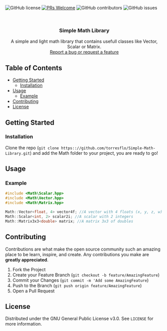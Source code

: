 ![GitHub license](https://img.shields.io/github/license/torresflo/Simple-Math-Libray.svg)
[![PRs Welcome](https://img.shields.io/badge/PRs-welcome-brightgreen.svg)](http://makeapullrequest.com)
![GitHub contributors](https://img.shields.io/github/contributors/torresflo/Simple-Math-Library.svg)
![GitHub issues](https://img.shields.io/github/issues/torresflo/Simple-Math-Library.svg)

<br />
<p align="center">
  <h3 align="center">Simple Math Library</h3>

  <p align="center">
    A simple and light math library that contains usefull classes like Vector, Scalar or Matrix.
    <br />
    <a href="https://github.com/othneildrew/Simple-Math-Library/issues">Report a bug or request a feature</a>
  </p>
</p>

## Table of Contents

* [Getting Started](#getting-started)
  * [Installation](#installation)
* [Usage](#usage)
  * [Example](#example)
* [Contributing](#contributing)
* [License](#license)

## Getting Started

### Installation

Clone the repo (`git clone https:://github.com/torresflo/Simple-Math-Library.git`) and add the Math folder to your project, you are ready to go!

## Usage

### Example

```cpp
#include <Math\Scalar.hpp>
#include <Math\Vector.hpp>
#include <Math\Matrix.hpp>

Math::Vector<float, 4> vector4f; //A vector with 4 floats (x, y, z, w)
Math::Scalar<int, 2> scalar2i; //A scalar with 2 integers
Math::Matrix3x3<double> matrix; //A matrix 3x3 of doubles
```

## Contributing

Contributions are what make the open source community such an amazing place to be learn, inspire, and create. Any contributions you make are **greatly appreciated**.

1. Fork the Project
2. Create your Feature Branch (`git checkout -b feature/AmazingFeature`)
3. Commit your Changes (`git commit -m 'Add some AmazingFeature`)
4. Push to the Branch (`git push origin feature/AmazingFeature`)
5. Open a Pull Request

<!-- LICENSE -->
## License

Distributed under the GNU General Public License v3.0. See `LICENSE` for more information.
